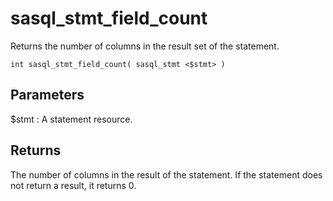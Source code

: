 <!-- loio3be095936c5f1014982ebc2052cd4d84 -->

# sasql\_stmt\_field\_count

Returns the number of columns in the result set of the statement.



```
int sasql_stmt_field_count( sasql_stmt <$stmt> )
```



## Parameters

$stmt
:   A statement resource.



## Returns

The number of columns in the result of the statement. If the statement does not return a result, it returns 0.

